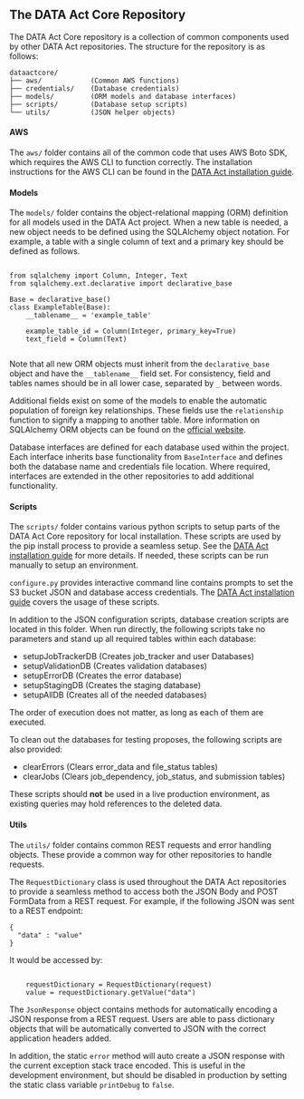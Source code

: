 ## The DATA Act Core Repository

The DATA Act Core repository is a collection of common components used by other
DATA Act repositories.  The structure for the repository is as follows:

```
dataactcore/
├── aws/            (Common AWS functions)
├── credentials/    (Database credentials)
├── models/         (ORM models and database interfaces)
├── scripts/        (Database setup scripts)
└── utils/          (JSON helper objects)
```

#### AWS

The `aws/` folder contains all of the common code that uses AWS Boto SDK, which requires the AWS CLI to function correctly. The installation instructions for the AWS CLI can be found in the [DATA Act installation guide](README.md#AWSCLI).


#### Models

The `models/` folder contains the object-relational mapping (ORM) definition for all models used in the DATA Act project. When a new table is needed, a new object needs to be defined using the SQLAlchemy object notation. For example, a table with a single column of
text and a primary key should be defined as follows.

````

from sqlalchemy import Column, Integer, Text
from sqlalchemy.ext.declarative import declarative_base

Base = declarative_base()
class ExampleTable(Base):
    __tablename__ = 'example_table'

    example_table_id = Column(Integer, primary_key=True)
    text_field = Column(Text)


````

Note that all new ORM objects must inherit from the `declarative_base` object and have the `__tablename__` field set. For consistency, field and tables names should be in all lower case, separated by `_` between words.

Additional fields exist on some of the models to enable the automatic population of foreign key relationships. These fields use the `relationship` function to signify a mapping to another table.  More information on SQLAlchemy ORM objects can be found on the [official website](http://docs.sqlalchemy.org/en/latest/orm/tutorial.html#create-a-schema).

Database interfaces are defined for each database used within the project. Each interface inherits base functionality from `BaseInterface` and defines both the database name and credentials file location. Where required, interfaces are extended in the other repositories to add additional functionality.


#### Scripts

The `scripts/` folder contains various python scripts to setup parts of the DATA Act Core
repository for local installation. These scripts are used by the pip install process
to provide a seamless setup. See the [DATA Act installation guide]() for more details.
If needed, these scripts can be run manually to setup an environment.

`configure.py` provides interactive command line contains prompts to set the S3 bucket JSON and database access credentials. The [DATA Act installation guide]() covers the usage of these scripts.

In addition to the JSON configuration scripts, database creation scripts are located in this folder. When run directly, the following scripts take no parameters and stand up all required tables within each database:

- setupJobTrackerDB (Creates job_tracker and user Databases)
- setupValidationDB (Creates validation databases)
- setupErrorDB      (Creates the error database)
- setupStagingDB    (Creates the staging database)
- setupAllDB        (Creates all of the needed databases)

The order of execution does not matter, as long as each of them are executed.

To clean out the databases for testing proposes, the following scripts are also provided:

- clearErrors (Clears error_data and file_status tables)
- clearJobs (Clears job_dependency, job_status, and submission tables)

These scripts should **not** be used in a live production environment, as existing queries may hold references to the deleted data.

#### Utils

The `utils/` folder contains common REST requests and error handling objects.
These provide a common way for other repositories to handle requests.

The `RequestDictionary` class is used throughout the DATA Act repositories to provide a
seamless method to access both the JSON Body and POST FormData from a REST request.
For example, if the following JSON was sent to a REST endpoint:

```
{
  "data" : "value"
}
```

It would be accessed by:

```

    requestDictionary = RequestDictionary(request)
    value = requestDictionary.getValue("data")

```

The `JsonResponse` object contains methods for automatically encoding a JSON response
from a REST request. Users are able to pass dictionary objects that will be
automatically converted to JSON with the correct application headers added.

In addition, the static `error` method will auto create a JSON response with the current exception stack trace encoded. This is useful in the development environment, but should be disabled in production by setting the static class variable `printDebug` to `false`.
